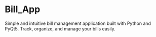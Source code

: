 # Bill_App
Simple and intuitive bill management application built with Python and PyQt5. Track, organize, and manage your bills easily.
